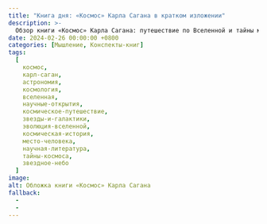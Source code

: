 ```yaml
---
title: "Книга дня: «Космос» Карла Сагана в кратком изложении"
description: >-
  Обзор книги «Космос» Карла Сагана: путешествие по Вселенной и тайны мироздания. Откройте для себя астрономию и место человека в космосе!
date: 2024-02-26 00:00:00 +0800
categories: [Мышление, Конспекты-книг]
tags:
  [
    космос,
    карл-саган,
    астрономия,
    космология,
    вселенная,
    научные-открытия,
    космическое-путешествие,
    звезды-и-галактики,
    эволюция-вселенной,
    космическая-история,
    место-человека,
    научная-литература,
    тайны-космоса,
    звездное-небо
  ]
image: 
alt: Обложка книги «Космос» Карла Сагана
fallback:
  - 
  - 
---
```


